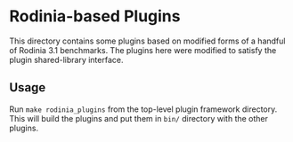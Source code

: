 Rodinia-based Plugins
=====================

This directory contains some plugins based on modified forms of a handful of
Rodinia 3.1 benchmarks. The plugins here were modified to satisfy the plugin
shared-library interface.

Usage
-----

Run `make rodinia_plugins` from the top-level plugin framework directory. This
will build the plugins and put them in `bin/` directory with the other plugins.
